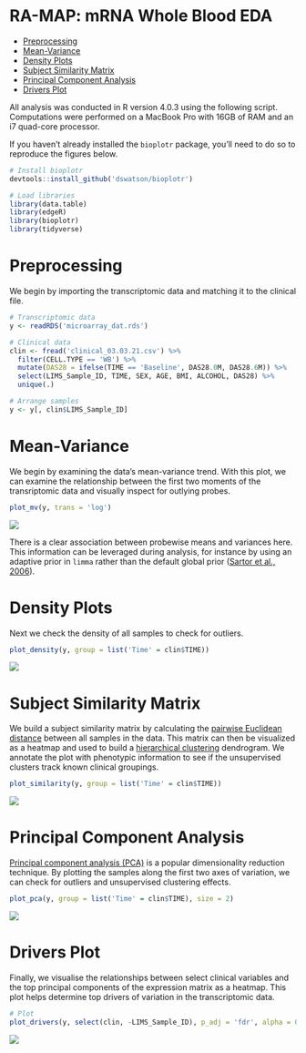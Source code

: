 RA-MAP: mRNA Whole Blood EDA
================

-   [Preprocessing](#preprocessing)
-   [Mean-Variance](#mean-variance)
-   [Density Plots](#density-plots)
-   [Subject Similarity Matrix](#subject-similarity-matrix)
-   [Principal Component Analysis](#principal-component-analysis)
-   [Drivers Plot](#drivers-plot)

All analysis was conducted in R version 4.0.3 using the following
script. Computations were performed on a MacBook Pro with 16GB of RAM
and an i7 quad-core processor.

If you haven’t already installed the `bioplotr` package, you’ll need to
do so to reproduce the figures below.

``` r
# Install bioplotr
devtools::install_github('dswatson/bioplotr')

# Load libraries
library(data.table)
library(edgeR)
library(bioplotr)
library(tidyverse)
```

# Preprocessing

We begin by importing the transcriptomic data and matching it to the
clinical file.

``` r
# Transcriptomic data
y <- readRDS('microarray_dat.rds')

# Clinical data
clin <- fread('clinical_03.03.21.csv') %>%
  filter(CELL.TYPE == 'WB') %>%
  mutate(DAS28 = ifelse(TIME == 'Baseline', DAS28.0M, DAS28.6M)) %>%
  select(LIMS_Sample_ID, TIME, SEX, AGE, BMI, ALCOHOL, DAS28) %>%
  unique(.)

# Arrange samples
y <- y[, clin$LIMS_Sample_ID]
```

# Mean-Variance

We begin by examining the data’s mean-variance trend. With this plot, we
can examine the relationship between the first two moments of the
transriptomic data and visually inspect for outlying probes.

``` r
plot_mv(y, trans = 'log')
```

<p align='center'>
<img src="mRNA_EDA_files/figure-gfm/meanvar-1.png" style="display: block; margin: auto;" />
</p>

There is a clear association between probewise means and variances here.
This information can be leveraged during analysis, for instance by using
an adaptive prior in `limma` rather than the default global prior
([Sartor et al., 2006](https://www.ncbi.nlm.nih.gov/pubmed/17177995)).

# Density Plots

Next we check the density of all samples to check for outliers.

``` r
plot_density(y, group = list('Time' = clin$TIME))
```

<p align='center'>
<img src="mRNA_EDA_files/figure-gfm/density_pre-1.png" style="display: block; margin: auto;" />
</p>

# Subject Similarity Matrix

We build a subject similarity matrix by calculating the [pairwise
Euclidean
distance](https://en.wikipedia.org/wiki/Euclidean_distance_matrix)
between all samples in the data. This matrix can then be visualized as a
heatmap and used to build a [hierarchical
clustering](https://en.wikipedia.org/wiki/Hierarchical_clustering)
dendrogram. We annotate the plot with phenotypic information to see if
the unsupervised clusters track known clinical groupings.

``` r
plot_similarity(y, group = list('Time' = clin$TIME))
```

<p align='center'>
<img src="mRNA_EDA_files/figure-gfm/sim_mat-1.png" style="display: block; margin: auto;" />
</p>

# Principal Component Analysis

[Principal component analysis
(PCA)](https://en.wikipedia.org/wiki/Principal_component_analysis) is a
popular dimensionality reduction technique. By plotting the samples
along the first two axes of variation, we can check for outliers and
unsupervised clustering effects.

``` r
plot_pca(y, group = list('Time' = clin$TIME), size = 2)
```

<p align='center'>
<img src="mRNA_EDA_files/figure-gfm/pca-1.png" style="display: block; margin: auto;" />
</p>

# Drivers Plot

Finally, we visualise the relationships between select clinical
variables and the top principal components of the expression matrix as a
heatmap. This plot helps determine top drivers of variation in the
transcriptomic data.

``` r
# Plot
plot_drivers(y, select(clin, -LIMS_Sample_ID), p_adj = 'fdr', alpha = 0.05)
```

<p align='center'>
<img src="mRNA_EDA_files/figure-gfm/drivers-1.png" style="display: block; margin: auto;" />
</p>
